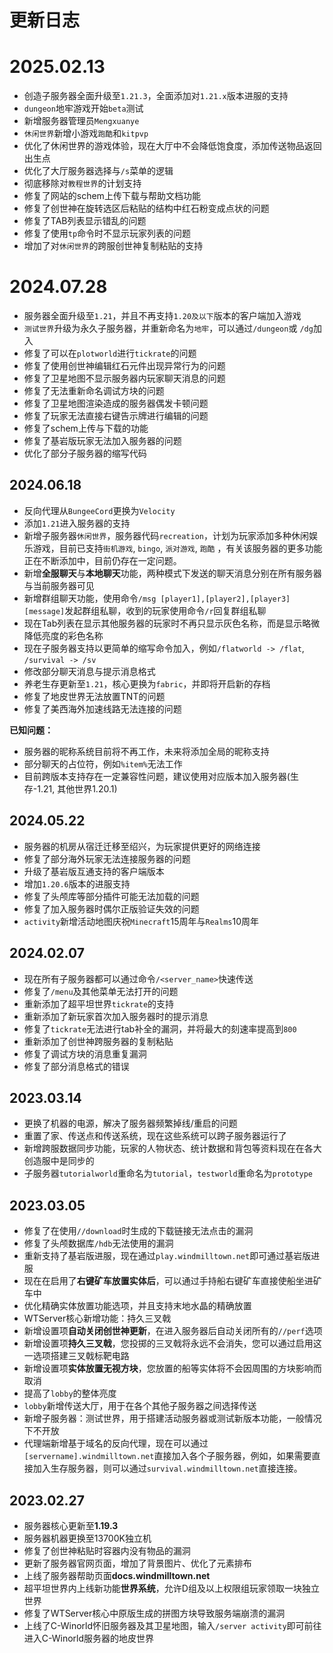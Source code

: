 # 更新日志

# 2025.02.13
- 创造子服务器全面升级至`1.21.3`，全面添加对`1.21.x`版本进服的支持
- `dungeon`地牢游戏开始`beta`测试
- 新增服务器管理员`Mengxuanye`
- `休闲世界`新增小游戏`跑酷`和`kitpvp`
- 优化了休闲世界的游戏体验，现在大厅中不会降低饱食度，添加传送物品返回出生点
- 优化了大厅服务器选择与`/s`菜单的逻辑
- 彻底移除对`教程世界`的计划支持
- 修复了网站的schem上传下载与帮助文档功能
- 修复了创世神在旋转选区后粘贴的结构中红石粉变成点状的问题
- 修复了TAB列表显示错乱的问题
- 修复了使用`tp`命令时不显示玩家列表的问题
- 增加了对`休闲世界`的跨服创世神复制粘贴的支持

# 2024.07.28
- 服务器全面升级至`1.21`，并且不再支持`1.20及以下`版本的客户端加入游戏
- `测试世界`升级为永久子服务器，并重新命名为`地牢`，可以通过`/dungeon`或 `/dg`加入
- 修复了可以在`plotworld`进行`tickrate`的问题
- 修复了使用创世神编辑红石元件出现异常行为的问题
- 修复了卫星地图不显示服务器内玩家聊天消息的问题
- 修复了无法重新命名调试方块的问题
- 修复了卫星地图渲染造成的服务器偶发卡顿问题
- 修复了玩家无法直接右键告示牌进行编辑的问题
- 修复了schem上传与下载的功能
- 修复了基岩版玩家无法加入服务器的问题
- 优化了部分子服务器的缩写代码


## 2024.06.18
- 反向代理从`BungeeCord`更换为`Velocity`
- 添加`1.21`进入服务器的支持
- 新增子服务器`休闲世界`，服务器代码`recreation`，计划为玩家添加多种休闲娱乐游戏，目前已支持`街机游戏`, `bingo`, `派对游戏`, `跑酷` ，有关该服务器的更多功能正在不断添加中，目前仍存在一定问题。
- 新增**全服聊天**与**本地聊天**功能，两种模式下发送的聊天消息分别在所有服务器与当前服务器可见
- 新增群组聊天功能，使用命令`/msg [player1],[player2],[player3] [message]`发起群组私聊，收到的玩家使用命令`/r`回复群组私聊
- 现在Tab列表在显示其他服务器的玩家时不再只显示灰色名称，而是显示略微降低亮度的彩色名称
- 现在子服务器支持以更简单的缩写命令加入，例如`/flatworld -> /flat`, `/survival -> /sv`
- 修改部分聊天消息与提示消息格式
- 养老生存更新至`1.21`，核心更换为`fabric`，并即将开启新的存档
- 修复了地皮世界无法放置TNT的问题
- 修复了美西海外加速线路无法连接的问题

**已知问题：**
- 服务器的昵称系统目前将不再工作，未来将添加全局的昵称支持
- 部分聊天的占位符，例如`%item%`无法工作
- 目前跨版本支持存在一定兼容性问题，建议使用对应版本加入服务器(生存-1.21, 其他世界1.20.1)

## 2024.05.22
* 服务器的机房从宿迁迁移至绍兴，为玩家提供更好的网络连接
* 修复了部分海外玩家无法连接服务器的问题
* 升级了基岩版互通支持的客户端版本
* 增加`1.20.6`版本的进服支持
* 修复了头颅库等部分插件可能无法加载的问题
* 修复了加入服务器时偶尔正版验证失效的问题
* `activity`新增活动地图庆祝`Minecraft`15周年与`Realms`10周年

## 2024.02.07
* 现在所有子服务器都可以通过命令``/<server_name>``快速传送
* 修复了``/menu``及其他菜单无法打开的问题
* 重新添加了超平坦世界``tickrate``的支持
* 重新添加了新玩家首次加入服务器时的提示消息
* 修复了``tickrate``无法进行tab补全的漏洞，并将最大的刻速率提高到``800``
* 重新添加了创世神跨服务器的复制粘贴
* 修复了调试方块的消息重复漏洞
* 修复了部分消息格式的错误

## 2023.03.14
* 更换了机器的电源，解决了服务器频繁掉线/重启的问题
* 重置了家、传送点和传送系统，现在这些系统可以跨子服务器运行了
* 新增跨服数据同步功能，玩家的人物状态、统计数据和背包等资料现在在各大创造服中是同步的
* 子服务器`tutorialworld`重命名为`tutorial`，`testworld`重命名为`prototype`

## 2023.03.05
* 修复了在使用`//download`时生成的下载链接无法点击的漏洞
* 修复了头颅数据库`/hdb`无法使用的漏洞
* 重新支持了基岩版进服，现在通过`play.windmilltown.net`即可通过基岩版进服
* 现在在启用了**右键矿车放置实体后**，可以通过手持船右键矿车直接使船坐进矿车中
* 优化精确实体放置功能选项，并且支持末地水晶的精确放置
* WTServer核心新增功能：持久三叉戟
* 新增设置项**自动关闭创世神更新**，在进入服务器后自动关闭所有的`//perf`选项
* 新增设置项**持久三叉戟**，您投掷的三叉戟将永远不会消失，您可以通过启用这一选项搭建三叉戟标靶电路
* 新增设置项**实体放置无视方块**，您放置的船等实体将不会因周围的方块影响而取消
* 提高了`lobby`的整体亮度
* `lobby`新增传送大厅，用于在各个其他子服务器之间选择传送
* 新增子服务器：测试世界，用于搭建活动服务器或测试新版本功能，一般情况下不开放
* 代理端新增基于域名的反向代理，现在可以通过`[servername].windmilltown.net`直接加入各个子服务器，例如，如果需要直接加入生存服务器，则可以通过`survival.windmilltown.net`直接连接。

## 2023.02.27
* 服务器核心更新至**1.19.3**
* 服务器机器更换至13700K独立机
* 修复了创世神粘贴时容器内没有物品的漏洞
* 更新了服务器官网页面，增加了背景图片、优化了元素排布
* 上线了服务器帮助页面**docs.windmilltown.net**
* 超平坦世界内上线新功能**世界系统**，允许D组及以上权限组玩家领取一块独立世界
* 修复了WTServer核心中原版生成的拼图方块导致服务端崩溃的漏洞
* 上线了C-Winorld怀旧服务器及其卫星地图，输入`/server activity`即可前往进入C-Winorld服务器的地皮世界